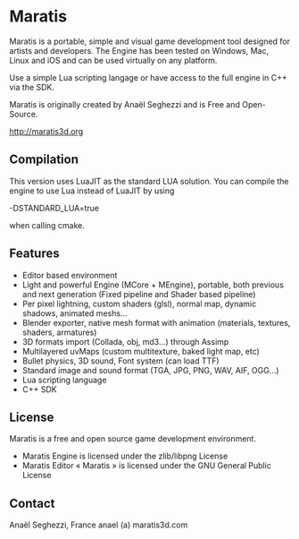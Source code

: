 Maratis
=======

Maratis is a portable, simple and visual game development tool designed for 
artists and developers. The Engine has been tested on Windows, Mac, Linux and 
iOS and can be used virtually on any platform.

Use a simple Lua scripting langage or have access to the full engine in C++ 
via the SDK.

Maratis is originally created by Anaël Seghezzi and is Free and Open-Source.

http://maratis3d.org

Compilation
-----------

This version uses LuaJIT as the standard LUA solution.
You can compile the engine to use Lua instead of LuaJIT by using

-DSTANDARD_LUA=true

when calling cmake.

Features
--------

- Editor based environment
- Light and powerful Engine (MCore + MEngine), portable, both previous and 
  next generation (Fixed pipeline and Shader based pipeline)
- Per pixel lightning, custom shaders (glsl), normal map, dynamic shadows, 
  animated meshs…
- Blender exporter, native mesh format with animation (materials, textures, 
  shaders, armatures)
- 3D formats import (Collada, obj, md3…) through Assimp
- Multilayered uvMaps (custom multitexture, baked light map, etc)
- Bullet physics, 3D sound, Font system (can load TTF)
- Standard image and sound format (TGA, JPG, PNG, WAV, AIF, OGG…)
- Lua scripting language
- C++ SDK


License
-------

Maratis is a free and open source game development environment.

- Maratis Engine is licensed under the zlib/libpng License
- Maratis Editor « Maratis » is licensed under the GNU General Public License


Contact
-------

Anaël Seghezzi, France
anael (a) maratis3d.com
